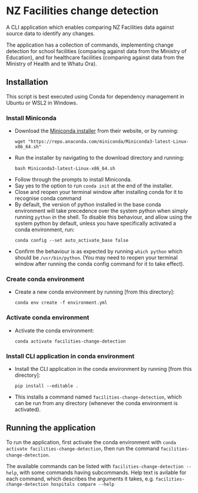 # NZ Facilities change detection

A CLI application which enables comparing NZ Facilities data against source data
to identify any changes.

The application has a collection of commands, implementing change detection
for school facilities (comparing against data from the Ministry of Education),
and for healthcare facilities (comparing against data from the Ministry of Health
and te Whatu Ora).


## Installation

This script is best executed using Conda for dependency management in Ubuntu or WSL2 in Windows.

### Install Miniconda

- Download the [Miniconda installer](https://docs.anaconda.com/free/miniconda/) 
  from their website, or by running:
  ```
  wget "https://repo.anaconda.com/miniconda/Miniconda3-latest-Linux-x86_64.sh"
  ```
- Run the installer by navigating to the download directory and running:
  ```
  bash Miniconda3-latest-Linux-x86_64.sh
  ```
- Follow through the prompts to install Miniconda.
- Say yes to the option to run `conda init` at the end of the installer.
- Close and reopen your terminal window after installing conda for it to
  recognise conda command
- By default, the version of python installed in the base conda environment will
  take precedence over the system python when simply running `python` in the
  shell. To disable this behaviour, and allow using the system python by
  default, unless you have specifically activated a conda environment, run:
    ```
    conda config --set auto_activate_base false
    ```
- Confirm the behaviour is as expected by running `which python` which should be
  `/usr/bin/python`. (You may need to reopen your terminal window after running
  the conda config command for it to take effect).

### Create conda environment

- Create a new conda environment by running [from this directory]:
  ```
  conda env create -f environment.yml
  ```

### Activate conda environment

- Activate the conda environment:
  ```
  conda activate facilities-change-detection
  ```

### Install CLI application in conda environment

- Install the CLI application in the conda environment by running [from this
  directory]:
  ```
  pip install --editable .
  ```
- This installs a command named `facilities-change-detection`, which can be run
  from any directory (whenever the conda environment is activated).


## Running the application

To run the application, first activate the conda environment with
`conda activate facilities-change-detection`, then run the command
`facilities-change-detection`.

The available commands can be listed with `facilities-change-detection --help`,
with some commands having subcommands. Help text is avilable for each command,
which describes the arguments it takes, e.g.
`facilities-change-detection hospitals compare --help`
